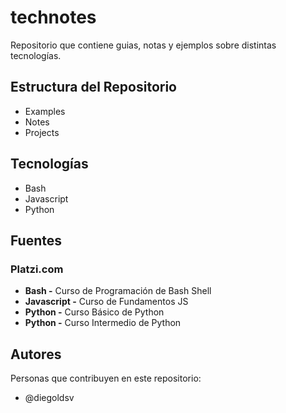 # technotes
Repositorio que contiene guias, notas y ejemplos sobre distintas tecnologías.

## Estructura del Repositorio

* Examples
* Notes
* Projects

## Tecnologías

* Bash
* Javascript
* Python

## Fuentes

### Platzi.com

* **Bash -** Curso de Programación de Bash Shell
* **Javascript -** Curso de Fundamentos JS
* **Python -** Curso Básico de Python
* **Python -** Curso Intermedio de Python

## Autores

Personas que contribuyen en este repositorio:
* @diegoldsv